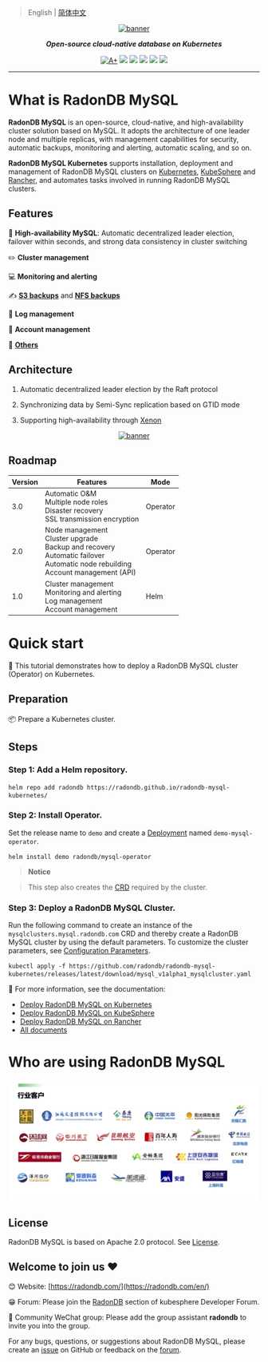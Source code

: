 > English | [简体中文](README_zh.md)


<p align="center">
<a href="https://radondb.com/"><img src="https://github.com/radondb/radondb-mysql-kubernetes/blob/main/docs/images/logo_radondb-mysql.png?raw=true" alt="banner" width="200px"></a>
</p>
<p align="center">
<b><i>Open-source cloud-native database on Kubernetes</i></b>
</p>

<p align=center>
<a href="https://goreportcard.com/report/github.com/radondb/radondb-mysql-kubernetes"><img src="https://goreportcard.com/badge/github.com/radondb/radondb-mysql-kubernetes" alt="A+"></a>
<a href="https://img.shields.io/github/stars/radondb/radondb-mysql-kubernetes"><img src="https://img.shields.io/github/stars/radondb/radondb-mysql-kubernetes"></a>
<a href="https://img.shields.io/github/issues/radondb/radondb-mysql-kubernetes"><img src="https://img.shields.io/github/issues/radondb/radondb-mysql-kubernetes"></a>
<a href="https://img.shields.io/github/forks/radondb/radondb-mysql-kubernetes"><img src="https://img.shields.io/github/forks/radondb/radondb-mysql-kubernetes"></a>
<a href="https://img.shields.io/github/v/release/radondb/radondb-mysql-kubernetes?include_prereleases"><img src="https://img.shields.io/github/v/release/radondb/radondb-mysql-kubernetes?include_prereleases"></a>
<a href="https://img.shields.io/github/license/radondb/radondb-mysql-kubernetes"><img src="https://img.shields.io/github/license/radondb/radondb-mysql-kubernetes"></a>
</p>

----

# What is RadonDB MySQL

**RadonDB MySQL** is an open-source, cloud-native, and high-availability cluster solution based on MySQL. It adopts the architecture of one leader node and multiple replicas, with management capabilities for security, automatic backups, monitoring and alerting, automatic scaling, and so on.

**RadonDB MySQL Kubernetes** supports installation, deployment and management of RadonDB MySQL clusters on [Kubernetes](https://kubernetes.io/), [KubeSphere](https://kubesphere.com.cn/) and [Rancher](https://rancher.com), and automates tasks involved in running RadonDB MySQL clusters.

## Features
🧠 **High-availability MySQL**: Automatic decentralized leader election, failover within seconds, and strong data consistency in cluster switching

✏️ **Cluster management**

💻 **Monitoring and alerting**

✍️ [**S3 backups**](docs/en-us/backup_and_restoration_s3.md) and [**NFS backups**](docs/en-us/backup_and_restoration_nfs.md)

🎈 **Log management**

👨 **Account management**

🎨 [**Others**](docs/en-us/)


## Architecture

1. Automatic decentralized leader election by the Raft protocol

2. Synchronizing data by Semi-Sync replication based on GTID mode

3. Supporting high-availability through [Xenon](https://github.com/radondb/xenon.git)

<p align="center">
<a href="https://github.com/radondb/"><img src="https://github.com/radondb/radondb-mysql-kubernetes/blob/main/docs/images/radondb-mysql_Architecture.png?raw=true" alt="banner" width="800px"></a>
</p>

## Roadmap

| Version | Features  | Mode |
|------|--------|------| 
| 3.0  | Automatic O&M <br> Multiple node roles <br> Disaster recovery <br> SSL transmission encryption | Operator |
| 2.0  | Node management <br> Cluster upgrade <br> Backup and recovery <br> Automatic failover <br> Automatic node rebuilding <br> Account management (API)   |  Operator |
| 1.0 |  Cluster management <br> Monitoring and alerting <br> Log management <br> Account management | Helm |

# Quick start

👀 This tutorial demonstrates how to deploy a RadonDB MySQL cluster (Operator) on Kubernetes.

## Preparation

📦 Prepare a Kubernetes cluster.

## Steps

### Step 1: Add a Helm repository.

```plain
helm repo add radondb https://radondb.github.io/radondb-mysql-kubernetes/
```
### Step 2: Install Operator.

Set the release name to `demo` and create a [Deployment](https://kubernetes.io/docs/concepts/workloads/controllers/deployment/) named `demo-mysql-operator`.

```plain
helm install demo radondb/mysql-operator
```
> **Notice**

> This step also creates the [CRD](https://kubernetes.io/docs/concepts/extend-kubernetes/api-extension/custom-resources/) required by the cluster.

### Step 3: Deploy a RadonDB MySQL Cluster.

Run the following command to create an instance of the `mysqlclusters.mysql.radondb.com` CRD and thereby create a RadonDB MySQL cluster by using the default parameters. To customize the cluster parameters, see [Configuration Parameters](https://github.com/radondb/radondb-mysql-kubernetes/blob/main/docs/zh-cn/config_para.md).

```plain
kubectl apply -f https://github.com/radondb/radondb-mysql-kubernetes/releases/latest/download/mysql_v1alpha1_mysqlcluster.yaml
```

📖 For more information, see the documentation:

* [Deploy RadonDB MySQL on Kubernetes](https://github.com/radondb/radondb-mysql-kubernetes/blob/main/docs/en-us/deploy_radondb-mysql_operator_on_k8s.md)
* [Deploy RadonDB MySQL on KubeSphere](https://github.com/radondb/radondb-mysql-kubernetes/blob/main/docs/en-us/deploy_radondb-mysql_operator_on_kubesphere.md)
* [Deploy RadonDB MySQL on Rancher](https://github.com/radondb/radondb-mysql-kubernetes/blob/main/docs/en-us/deploy_radondb-mysql_operator_on_rancher.md)
* [All documents](https://radondb.com/en/docs/mysql/)


# Who are using RadonDB MySQL

![](docs/images/%E5%AE%A2%E6%88%B7%E6%A1%88%E4%BE%8B.png)

## License

RadonDB MySQL is based on Apache 2.0 protocol. See [License](https://github.com/radondb/radondb-mysql-kubernetes/blob/main/LICENSE).

## Welcome to join us ❤️

😊 Website: [https://radondb.com/](https://radondb.com/en/)

😁 Forum: Please join the [RadonDB](https://kubesphere.com.cn/forum/t/RadonDB) section of kubesphere Developer Forum.

🦉 Community WeChat group: Please add the group assistant **radondb** to invite you into the group.

For any bugs, questions, or suggestions about RadonDB MySQL, please create an [issue](https://github.com/radondb/radondb-mysql-kubernetes/issues) on GitHub or feedback on the [forum](https://kubesphere.com.cn/forum/t/RadonDB).
